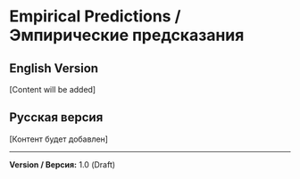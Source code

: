 # Empirical Predictions / Эмпирические предсказания

## English Version
[Content will be added]

## Русская версия
[Контент будет добавлен]

---
**Version / Версия:** 1.0 (Draft)

